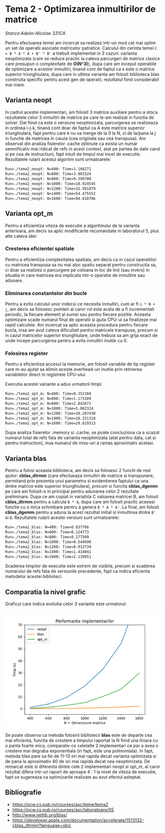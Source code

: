 # Tema 2 - Optimizarea inmultirilor de matrice
_Stanca Adelin-Nicolae 331CA_

Pentru efectuarea temei am incercat sa realizez intr-un mod cat mai optim un set
de operatii asociate matricelor patratice. Calculul din cerinta temei `C = B * A * A + B' * B'`
a trebuit implementat in 3 cazuri: varianta neoptimizata (care se reduce practic
la cateva parcurgeri de matrice clasice care presupun o complexitate de
**O(N^3)**), dupa care am inceput operatiile de optimizare a acestor inmultiri,
tinand cont de faptul ca `A` este o matrice superior triunghiulara, dupa care in
ultima varianta am folosit biblioteca blas construita specific pentru acest gen
de operatii, rezultatul fiind considerabil mai mare.

## Varianta neopt
In cadrul acestei implementari, am folosit 3 matrice auxiliare pentru a stoca
rezultatele celor 3 inmultiri de matrice pe care le-am realizat in functia de solver.
Dat fiind ca este o versiune neoptimizata, parcurgerea se realizeaza in ordinea
i-j-k, tinand cont doar de faptul ca A este matrice superior triunghiulara, fapt
pentru care k nu va merge de la 0 la N, ci de la/pana la j in functie de matricea
in cauza (cea originala sau cea transpusa). Am observat din analiza fisierelor
.cache obtinute ca exista un numar semnificativ mai ridicat de refs in acest context,
atat pe partea de date cand si pe cea de instructiuni, fapt intuit de timpul mai
incet de executie. Rezultatele rularii acestui algoritm sunt urmatoarele:
```
Run=./tema2_neopt: N=400: Time=1.166271
Run=./tema2_neopt: N=600: Time=3.901524
Run=./tema2_neopt: N=800: Time=9.399700
Run=./tema2_neopt: N=1000: Time=18.924545
Run=./tema2_neopt: N=1200: Time=32.991879
Run=./tema2_neopt: N=1400: Time=54.475552
Run=./tema2_neopt: N=1600: Time=94.610786
```
## Varianta opt_m
Pentru a eficientiza viteza de executie a algoritmului de la varianta anterioara,
am decis sa aplic modificarile recomandate in laboratorul 5, plus alte cateva idei:
### Cresterea eficientei spatiale
Pentru a eficientiza complexitatea spatiala, am decis ca in cazul operatiilor cu
matricea transpusa sa nu mai aloc spatiu separat pentru constructia sa, ci doar
sa realizez o parcurgere pe coloana in loc de linii (sau invers) in situatia in
care matricea era implicata intr-o operatie de inmultire sau adunare.

### Eliminarea constantelor din bucle
Pentru a evita calculul unor indecsi ce necesita inmultiri, cum ar fi `i * N + j`,
am decis sa folosesc pointeri al caror rol este acela de a fi incrementati
periodic, la fiecare element al sumei sau pentru fiecare pozitie. Aceasta
optimizare scade numarul final de operatii si ajuta CPU-ul sa finalizeze mai
rapid calculele. Am incercat sa aplic aceasta procedura pentru fiecare bucla,
insa am avut cateva dificultati pentru matricele transpuse, precum si in cazul
matricelor superior triunghiulare, unde trebuia sa am grija exact de unde incepe
parcurgerea pentru a evita inmultiri inutile cu 0.


### Folosirea register <tip de date>
Pentru a eficientiza accesul la memorie, am folosit variabile de tip register
care m-au ajutat sa elimin aceste overhead-uri inutile prin retinerea
variabilelor direct in registrele CPU-ului.


Executia acestei variante a adus urmatorii timpi:
```
Run=./tema2_opt_m: N=400: Time=0.352168
Run=./tema2_opt_m: N=600: Time=1.173189
Run=./tema2_opt_m: N=800: Time=2.842671
Run=./tema2_opt_m: N=1000: Time=5.082324
Run=./tema2_opt_m: N=1200: Time=10.267430
Run=./tema2_opt_m: N=1400: Time=16.251318
Run=./tema2_opt_m: N=1600: Time=29.819313
```
Dupa analiza fisierelor .memory si .cache, se poate concluziona ca a scazut
numarul total de refs fata de varianta neoptimizata (atat pentru data, cat si
pentru instruction), insa numarul de miss-uri a ramas aproximativ acelasi.
## Varianta blas
Pentru a folosi aceasta biblioteca, am decis sa folosesc 2 functii de real
ajutor: **cblas_dtrmm** (care efectueaza inmultiri de matrice si transpunere,
permitand prin prezenta unui parametru si evidentierea faptului ca una dintre
matrice este superior triunghiulara), precum si functia **cblas_dgemm** pe care
am folosit-o in principal pentru adunarea celor 2 rezultate preliminare. Dupa
ce am copiat in variabila C valoarea matricei B, am folosit **cblas_dtrmm**
pentru a calcula `B * A`, dupa care am folosit practic aceeasi functie cu o
mica schimbare pentru a genera `B * A * A'`. La final, am folosit **cblas_dgemm**
pentru a aduna la acest rezultat initial si inmultirea dintre `B'` si `B`.
Rezultatele rularii acestei versiuni sunt urmatoarele:
```
Run=./tema2_blas: N=400: Time=0.037766
Run=./tema2_blas: N=600: Time=0.124773
Run=./tema2_blas: N=800: Time=0.277509
Run=./tema2_blas: N=1000: Time=0.544690
Run=./tema2_blas: N=1200: Time=0.913739
Run=./tema2_blas: N=1400: Time=1.414041
Run=./tema2_blas: N=1600: Time=2.139851
```
Scaderea timpilor de executie este extrem de vizibila, precum si scaderea
numarului de refs fata de versiunile precedente, fapt ca indica eficienta
metodelor acestei biblioteci.

## Comparatia la nivel grafic
Graficul care indica evolutia celor 3 variante este urmatorul:

![Grafic cu timpii de executie](Comparatie_performante.png)

Se poate observa ca metoda folosirii bibliotecii **blas** este de departe cea
mai eficienta, functia de crestere a timpului raportat la N fiind una liniara
cu o panta foarte mica, comparativ ce celelalte 2 implementari ce par a avea o
crestere mai degraba exponentiala (in fapt, este una polinomiala). In fapt,
metoda blas pare sa fie de 11-13 ori mai rapida decat varianta optimizata si de
pana la aproximativ 40 de ori mai rapida decat cea neoptimizata.
De remarcat este si diferenta dintre cele 2 implementari neopt si opt_m, al caror
rezultat difera intr-un raport de aproape 4 : 1 la nivel de viteza de executie,
fapt ce sugereaza ca optimizarile realizate au avut efectul asteptat.

## Bibliografie
- https://ocw.cs.pub.ro/courses/asc/teme/tema2
- https://ocw.cs.pub.ro/courses/asc/laboratoare/05
- http://www.netlib.org/blas/
- https://developer.apple.com/documentation/accelerate/1513132-cblas_dtrmm?language=objc
